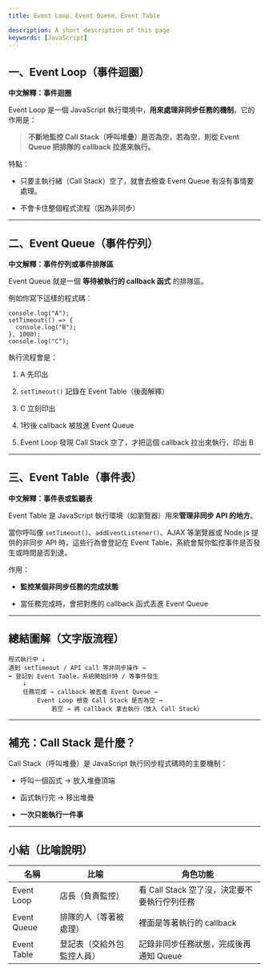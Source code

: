 ```yaml
---
title: Event Loop、Event Quene、Event Table

description: A short description of this page
keywords: [JavaScript]
---
```


## 一、Event Loop（事件迴圈）

**中文解釋：事件迴圈**

Event Loop 是一個 JavaScript 執行環境中，**用來處理非同步任務的機制**。它的作用是：

> **不斷地監控 Call Stack（呼叫堆疊）是否為空，若為空，則從 Event Queue 把排隊的 callback 拉進來執行。**

  特點：

- 只要主執行緒（Call Stack）空了，就會去檢查 Event Queue 有沒有事情要處理。

- 不會卡住整個程式流程（因為非同步）

---

##  二、Event Queue（事件佇列）

**中文解釋：事件佇列或事件排隊區**

Event Queue 就是一個 **等待被執行的 callback 函式** 的排隊區。

例如你寫下這樣的程式碼：

```
console.log("A");
setTimeout(() => {
  console.log("B");
}, 1000);
console.log("C");
```

執行流程會是：

1. A 先印出

2. `setTimeout()` 記錄在 Event Table（後面解釋）

3. C 立刻印出

4. 1秒後 callback 被放進 Event Queue

5. Event Loop 發現 Call Stack 空了，才把這個 callback 拉出來執行，印出 B

---

##  三、Event Table（事件表）

**中文解釋：事件表或監聽表**

Event Table 是 JavaScript 執行環境（如瀏覽器）用來**管理非同步 API 的地方**。

當你呼叫像 `setTimeout()`、`addEventListener()`、AJAX 等瀏覽器或 Node.js 提供的非同步 API 時，這些行為會登記在 Event Table，系統會幫你監控事件是否發生或時間是否到達。

 作用：

- **監控某個非同步任務的完成狀態**

- 當任務完成時，會把對應的 callback 函式丟進 Event Queue

---

## 總結圖解（文字版流程）

```
程式執行中 ↓
遇到 setTimeout / API call 等非同步操作 →
➡ 登記到 Event Table，系統開始計時 / 等事件發生
    ↓
    任務完成 → callback 被丟進 Event Queue →
        Event Loop 檢查 Call Stack 是否為空 →
            若空 → 將 callback 拿去執行（放入 Call Stack）
```

---

## 補充：Call Stack 是什麼？

Call Stack（呼叫堆疊）是 JavaScript 執行同步程式碼時的主要機制：

- 呼叫一個函式 → 放入堆疊頂端

- 函式執行完 → 移出堆疊

- **一次只能執行一件事**

---

## 小結（比喻說明）

| 名稱 | 比喻 | 角色功能 | 
|---|---|---|
| Event Loop | 店長（負責監控） | 看 Call Stack 空了沒，決定要不要執行佇列任務 | 
| Event Queue | 排隊的人（等著被處理） | 裡面是等著執行的 callback | 
| Event Table | 登記表（交給外包監控人員） | 記錄非同步任務狀態，完成後再通知 Queue | 


